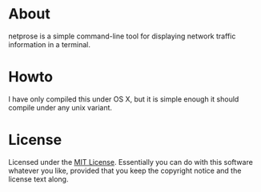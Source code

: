 About
=====

netprose is a simple command-line tool for displaying network traffic information in a terminal.

Howto
=====

I have only compiled this under OS X, but it is simple enough it should compile under any unix variant.

License
=======

Licensed under the [MIT License][license]. Essentially you can do with this
software whatever you like, provided that you keep the copyright notice and
the license text along.

[license]: http://www.opensource.org/licenses/mit-license.php

